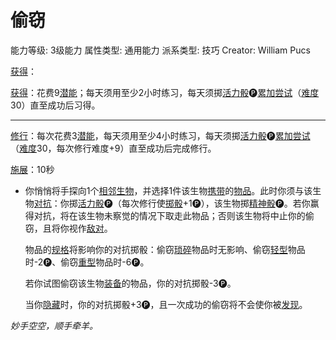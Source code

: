 # 偷窃

能力等级: 3级能力
属性类型: 通用能力
派系类型: 技巧
Creator: William Pucs

<aside>

[获得](https://www.notion.so/1b3d619a067b8027ba38e2c1caf9d84b?pvs=21)：

[获得](https://www.notion.so/1b3d619a067b8027ba38e2c1caf9d84b?pvs=21)：花费9[潜能](https://www.notion.so/1b3d619a067b80c2bdb4c721adc30021?pvs=21)；每天须用至少2小时练习，每天须掷[活力骰](https://www.notion.so/1b3d619a067b8019a494fecc31aaaafa?pvs=21)🅟[累加尝试](https://www.notion.so/1b3d619a067b803aa44aee27ccd6ce77?pvs=21)（[难度](https://www.notion.so/1b3d619a067b80fbbc95dc0c033f5e3c?pvs=21)30）直至成功后习得。

---

[修行](https://www.notion.so/1b3d619a067b8027a1ece32be2309cd4?pvs=21)：每次花费3[潜能](https://www.notion.so/1b3d619a067b80c2bdb4c721adc30021?pvs=21)，每天须用至少4小时练习，每天须掷[活力骰](https://www.notion.so/1b3d619a067b8019a494fecc31aaaafa?pvs=21)🅟[累加尝试](https://www.notion.so/1b3d619a067b803aa44aee27ccd6ce77?pvs=21)（[难度](https://www.notion.so/1b3d619a067b80fbbc95dc0c033f5e3c?pvs=21)30，每次修行难度+9）直至成功后完成修行。

</aside>

<aside>

[施展](https://www.notion.so/1b3d619a067b80f38dccf027f026b32f?pvs=21)：10秒

- 你悄悄将手探向1个[相邻](https://www.notion.so/1b3d619a067b80d2b1c3cebda0c3ed6f?pvs=21)[生物](https://www.notion.so/1b3d619a067b80d0bbe1d113bf20ff1f?pvs=21)，并选择1件该生物[携带](https://www.notion.so/1b3d619a067b80eba1bde9b8208d9313?pvs=21)的[物品](https://www.notion.so/1b3d619a067b803f863edfb283e94d9a?pvs=21)。此时你须与该生物[对抗](https://www.notion.so/1b3d619a067b80aa97d4c2a5907023af?pvs=21)：你掷[活力骰](https://www.notion.so/1b3d619a067b8019a494fecc31aaaafa?pvs=21)🅟（每次修行使[掷骰](https://www.notion.so/1b3d619a067b80f89c53e38483e535c4?pvs=21)+1🅟），该生物掷[精神骰](https://www.notion.so/1b3d619a067b80a8a9ffef3e0057db9d?pvs=21)🅟。若你赢得对抗，将在该生物未察觉的情况下取走此物品；否则该生物将中止你的偷窃，且将你视作[敌对](https://www.notion.so/1b3d619a067b8006aaf0d78a403a8691?pvs=21)。
    
    物品的[规格](https://www.notion.so/1b3d619a067b80f6876ce01b983501a0?pvs=21)将影响你的对抗掷骰：偷窃[琐碎](https://www.notion.so/1b3d619a067b80609963e9f15016945e?pvs=21)物品时无影响、偷窃[轻型](https://www.notion.so/1b3d619a067b80ed9b72ef7a737ed67e?pvs=21)物品时-2🅟、偷窃[重型](https://www.notion.so/1b3d619a067b80e5aaa3c3c7a260257c?pvs=21)物品时-6🅟。
    
    若你试图偷窃该生物[装备](https://www.notion.so/1b3d619a067b80f99057fe3412922dd5?pvs=21)的物品，你的对抗掷骰-3🅟。
    
    当你[隐藏](https://www.notion.so/1b3d619a067b8044af06fbca7a2bde60?pvs=21)时，你的对抗掷骰+3🅟，且一次成功的偷窃将不会使你被[发现](https://www.notion.so/1b3d619a067b8030b4b1d1eba3a2e1a6?pvs=21)。
    
</aside>

*妙手空空，顺手牵羊。*